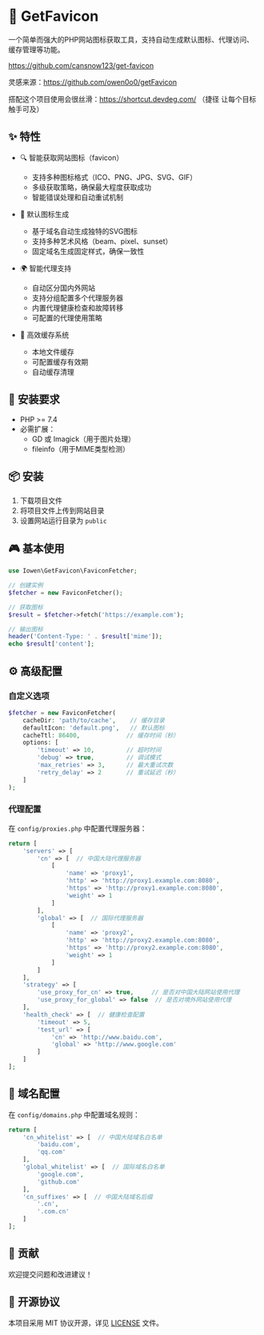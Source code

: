 # 🎯 GetFavicon

一个简单而强大的PHP网站图标获取工具，支持自动生成默认图标、代理访问、缓存管理等功能。

https://github.com/cansnow123/get-favicon

灵感来源：https://github.com/owen0o0/getFavicon

搭配这个项目使用会很丝滑：https://shortcut.devdeg.com/  （捷径 让每个目标触手可及）

## ✨ 特性

- 🔍 智能获取网站图标（favicon）
  - 支持多种图标格式（ICO、PNG、JPG、SVG、GIF）
  - 多级获取策略，确保最大程度获取成功
  - 智能错误处理和自动重试机制

- 🎨 默认图标生成
  - 基于域名自动生成独特的SVG图标
  - 支持多种艺术风格（beam、pixel、sunset）
  - 固定域名生成固定样式，确保一致性

- 🌍 智能代理支持
  - 自动区分国内外网站
  - 支持分组配置多个代理服务器
  - 内置代理健康检查和故障转移
  - 可配置的代理使用策略

- 💾 高效缓存系统
  - 本地文件缓存
  - 可配置缓存有效期
  - 自动缓存清理

## 🚀 安装要求

- PHP >= 7.4
- 必需扩展：
  - GD 或 Imagick（用于图片处理）
  - fileinfo（用于MIME类型检测）

## 📦 安装

1. 下载项目文件
2. 将项目文件上传到网站目录
3. 设置网站运行目录为 `public`

## 🎮 基本使用

```php
use Iowen\GetFavicon\FaviconFetcher;

// 创建实例
$fetcher = new FaviconFetcher();

// 获取图标
$result = $fetcher->fetch('https://example.com');

// 输出图标
header('Content-Type: ' . $result['mime']);
echo $result['content'];
```

## ⚙️ 高级配置

### 自定义选项

```php
$fetcher = new FaviconFetcher(
    cacheDir: 'path/to/cache',    // 缓存目录
    defaultIcon: 'default.png',   // 默认图标
    cacheTtl: 86400,             // 缓存时间（秒）
    options: [
        'timeout' => 10,         // 超时时间
        'debug' => true,         // 调试模式
        'max_retries' => 3,      // 最大重试次数
        'retry_delay' => 2       // 重试延迟（秒）
    ]
);
```

### 代理配置

在 `config/proxies.php` 中配置代理服务器：

```php
return [
    'servers' => [
        'cn' => [  // 中国大陆代理服务器
            [
                'name' => 'proxy1',
                'http' => 'http://proxy1.example.com:8080',
                'https' => 'http://proxy1.example.com:8080',
                'weight' => 1
            ]
        ],
        'global' => [  // 国际代理服务器
            [
                'name' => 'proxy2',
                'http' => 'http://proxy2.example.com:8080',
                'https' => 'http://proxy2.example.com:8080',
                'weight' => 1
            ]
        ]
    ],
    'strategy' => [
        'use_proxy_for_cn' => true,     // 是否对中国大陆网站使用代理
        'use_proxy_for_global' => false  // 是否对境外网站使用代理
    ],
    'health_check' => [  // 健康检查配置
        'timeout' => 5,
        'test_url' => [
            'cn' => 'http://www.baidu.com',
            'global' => 'http://www.google.com'
        ]
    ]
];
```

## 📝 域名配置

在 `config/domains.php` 中配置域名规则：

```php
return [
    'cn_whitelist' => [  // 中国大陆域名白名单
        'baidu.com',
        'qq.com'
    ],
    'global_whitelist' => [  // 国际域名白名单
        'google.com',
        'github.com'
    ],
    'cn_suffixes' => [  // 中国大陆域名后缀
        '.cn',
        '.com.cn'
    ]
];
```

## 🤝 贡献

欢迎提交问题和改进建议！

## 📄 开源协议

本项目采用 MIT 协议开源，详见 [LICENSE](LICENSE) 文件。
